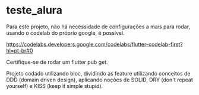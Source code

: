 # teste_alura

Para este projeto, não há necessidade de configurações a mais para rodar, usando o codelab do próprio google, é possível.

https://codelabs.developers.google.com/codelabs/flutter-codelab-first?hl=pt-br#0

Certifique-se de rodar um flutter pub get.

Projeto codado utilizando bloc, dividindo as feature utilizando conceitos de DDD (domain driven design), aplicando noções de SOLID, DRY (don't repeat yourself) e KISS (keep it simple stupid). 
